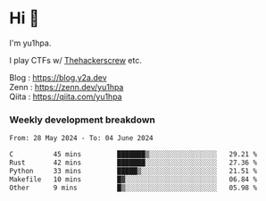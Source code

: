 # Hi 👋

I'm yu1hpa.

I play CTFs w/ [Thehackerscrew](https://www.thehackerscrew.team/) etc.

Blog : https://blog.y2a.dev  
Zenn : https://zenn.dev/yu1hpa  
Qiita : https://qiita.com/yu1hpa  

### Weekly development breakdown

<!--START_SECTION:waka-->

```txt
From: 28 May 2024 - To: 04 June 2024

C          45 mins         ███████▒░░░░░░░░░░░░░░░░░   29.21 %
Rust       42 mins         ███████░░░░░░░░░░░░░░░░░░   27.36 %
Python     33 mins         █████▒░░░░░░░░░░░░░░░░░░░   21.51 %
Makefile   10 mins         █▓░░░░░░░░░░░░░░░░░░░░░░░   06.84 %
Other      9 mins          █▒░░░░░░░░░░░░░░░░░░░░░░░   05.98 %
```

<!--END_SECTION:waka-->

